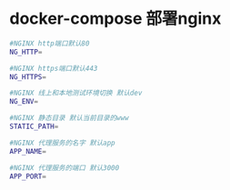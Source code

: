 # docker-compose 部署nginx

```bash
#NGINX http端口默认80
NG_HTTP=

#NGINX https端口默认443
NG_HTTPS=

#NGINX 线上和本地测试环境切换 默认dev
NG_ENV=

#NGINX 静态目录 默认当前目录的www
STATIC_PATH=

#NGINX 代理服务的名字 默认app
APP_NAME=

#NGINX 代理服务的端口 默认3000
APP_PORT=

```
